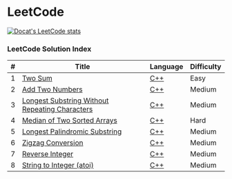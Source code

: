 LeetCode
========

[![Docat's LeetCode stats](https://leetcode-stats-six.vercel.app/?username=docat0209&theme=dark)](https://github.com/Docat0209/leetcode)


### LeetCode Solution Index

| # |Title|Language|Difficulty|
|---|-----|--------|----------|
| 1 | [Two Sum](https://leetcode.com/problems/two-sum/) | [C++](src/2Sum/2Sum.cpp) | Easy |
| 2 | [Add Two Numbers](https://leetcode.com/problems/add-two-numbers/) | [C++](src/add2Num/add2Num.cpp) | Medium |
| 3 | [Longest Substring Without Repeating Characters](https://leetcode.com/problems/longest-substring-without-repeating-characters/) | [C++](src/longestSubstrWoRepChr/longestSubstrWoRepChr.cpp) | Medium |
| 4 | [Median of Two Sorted Arrays](https://leetcode.com/problems/median-of-two-sorted-arrays/) | [C++](src/medianOf2SortedArrays/medianOf2SortedArrays.cpp) | Hard | 
| 5 | [Longest Palindromic Substring](https://leetcode.com/problems/longest-palindromic-substring/) | [C++](src/longestPalindromicSubstr/longestPalindromicSubstr.cpp) | Medium |
| 6 | [Zigzag Conversion](https://leetcode.com/problems/zigzag-conversion/) | [C++](src/zigzagConversion/zigzagConversion.cpp) | Medium |
| 7 | [Reverse Integer](https://leetcode.com/problems/reverse-integer/) | [C++](src/reverseInt/reverseInt.cpp) | Medium |
| 8 | [String to Integer (atoi)](https://leetcode.com/problems/string-to-integer-atoi/) | [C++](src/str2Int/str2Int.cpp) | Medium |